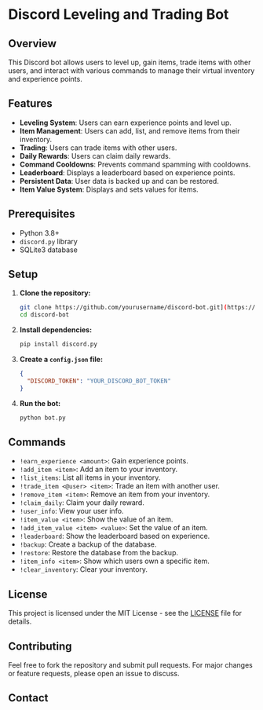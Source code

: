 # Discord Leveling and Trading Bot

## Overview

This Discord bot allows users to level up, gain items, trade items with other users, and interact with various commands to manage their virtual inventory and experience points.

## Features

- **Leveling System**: Users can earn experience points and level up.
- **Item Management**: Users can add, list, and remove items from their inventory.
- **Trading**: Users can trade items with other users.
- **Daily Rewards**: Users can claim daily rewards.
- **Command Cooldowns**: Prevents command spamming with cooldowns.
- **Leaderboard**: Displays a leaderboard based on experience points.
- **Persistent Data**: User data is backed up and can be restored.
- **Item Value System**: Displays and sets values for items.

## Prerequisites

- Python 3.8+
- `discord.py` library
- SQLite3 database

## Setup

1. **Clone the repository:**
    ```sh
    git clone https://github.com/yourusername/discord-bot.git](https://github.com/jojo20071/DiscordLevbelingBot
    cd discord-bot
    ```

2. **Install dependencies:**
    ```sh
    pip install discord.py
    ```

3. **Create a `config.json` file:**
    ```json
    {
      "DISCORD_TOKEN": "YOUR_DISCORD_BOT_TOKEN"
    }
    ```

4. **Run the bot:**
    ```sh
    python bot.py
    ```

## Commands

- `!earn_experience <amount>`: Gain experience points.
- `!add_item <item>`: Add an item to your inventory.
- `!list_items`: List all items in your inventory.
- `!trade_item <@user> <item>`: Trade an item with another user.
- `!remove_item <item>`: Remove an item from your inventory.
- `!claim_daily`: Claim your daily reward.
- `!user_info`: View your user info.
- `!item_value <item>`: Show the value of an item.
- `!add_item_value <item> <value>`: Set the value of an item.
- `!leaderboard`: Show the leaderboard based on experience.
- `!backup`: Create a backup of the database.
- `!restore`: Restore the database from the backup.
- `!item_info <item>`: Show which users own a specific item.
- `!clear_inventory`: Clear your inventory.

## License

This project is licensed under the MIT License - see the [LICENSE](LICENSE) file for details.

## Contributing

Feel free to fork the repository and submit pull requests. For major changes or feature requests, please open an issue to discuss.

## Contact




